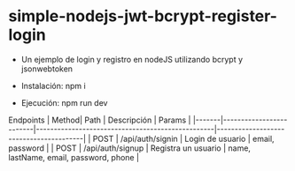 # simple-nodejs-jwt-bcrypt-register-login

* Un ejemplo de login y registro en nodeJS utilizando bcrypt y jsonwebtoken

* Instalación: npm i
* Ejecución: npm run dev

Endpoints 
| Method| Path                    | Descripción                                      | Params                                 |
|-------|-------------------------|--------------------------------------------------|----------------------------------------|
| POST  | /api/auth/signin        | Login de usuario                                 | email, password                        |
| POST  | /api/auth/signup        | Registra un usuario                              | name, lastName, email, password, phone |

